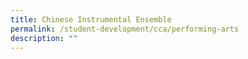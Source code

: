 ```yaml
---
title: Chinese Instrumental Ensemble
permalink: /student-development/cca/performing-arts
description: ""
---
```

